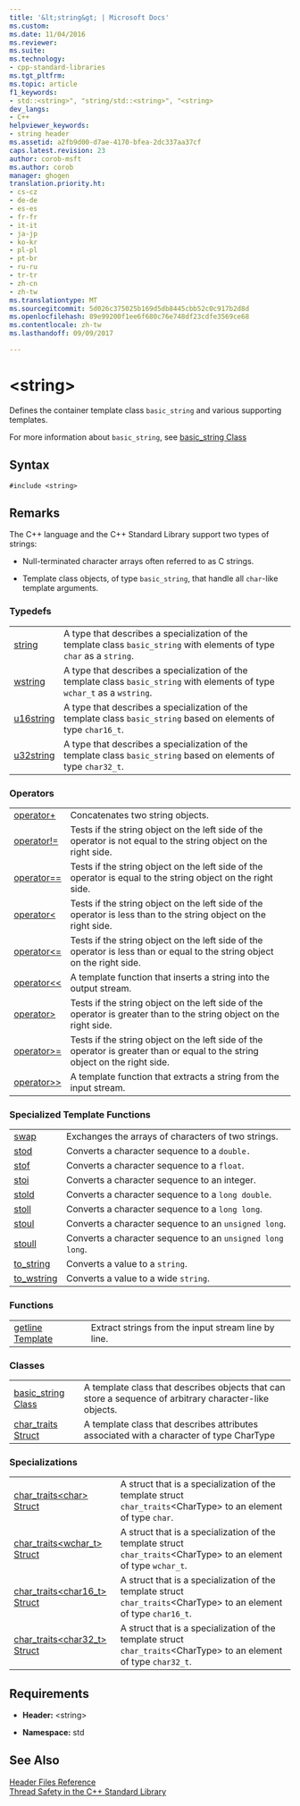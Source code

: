 ```yaml
---
title: '&lt;string&gt; | Microsoft Docs'
ms.custom: 
ms.date: 11/04/2016
ms.reviewer: 
ms.suite: 
ms.technology:
- cpp-standard-libraries
ms.tgt_pltfrm: 
ms.topic: article
f1_keywords:
- std::<string>", "string/std::<string>", "<string>
dev_langs:
- C++
helpviewer_keywords:
- string header
ms.assetid: a2fb9d00-d7ae-4170-bfea-2dc337aa37cf
caps.latest.revision: 23
author: corob-msft
ms.author: corob
manager: ghogen
translation.priority.ht:
- cs-cz
- de-de
- es-es
- fr-fr
- it-it
- ja-jp
- ko-kr
- pl-pl
- pt-br
- ru-ru
- tr-tr
- zh-cn
- zh-tw
ms.translationtype: MT
ms.sourcegitcommit: 5d026c375025b169d5db8445cbb52c0c917b2d8d
ms.openlocfilehash: 89e99200f1ee6f680c76e748df23cdfe3569ce68
ms.contentlocale: zh-tw
ms.lasthandoff: 09/09/2017

---
```

# <a name="ltstringgt"></a>&lt;string&gt;
Defines the container template class `basic_string` and various supporting templates.  
  
 For more information about `basic_string`, see [basic_string Class](../standard-library/basic-string-class.md)  
  
## <a name="syntax"></a>Syntax  
  
```  
#include <string>  
```  
  
## <a name="remarks"></a>Remarks  
 The C++ language and the C++ Standard Library support two types of strings:  
  
-   Null-terminated character arrays often referred to as C strings.  
  
-   Template class objects, of type `basic_string`, that handle all `char`-like template arguments.  
  
### <a name="typedefs"></a>Typedefs  
  
|||  
|-|-|  
|[string](../standard-library/string-typedefs.md#string)|A type that describes a specialization of the template class `basic_string` with elements of type `char` as a `string`.|  
|[wstring](../standard-library/string-typedefs.md#wstring)|A type that describes a specialization of the template class `basic_string` with elements of type `wchar_t` as a `wstring`.|  
|[u16string](../standard-library/string-typedefs.md#u16string)|A type that describes a specialization of the template class `basic_string` based on elements of type `char16_t`.|  
|[u32string](../standard-library/string-typedefs.md#u32string)|A type that describes a specialization of the template class `basic_string` based on elements of type `char32_t`.|  
  
### <a name="operators"></a>Operators  
  
|||  
|-|-|  
|[operator+](../standard-library/string-operators.md#op_add)|Concatenates two string objects.|  
|[operator!=](../standard-library/string-operators.md#op_neq)|Tests if the string object on the left side of the operator is not equal to the string object on the right side.|  
|[operator==](../standard-library/string-operators.md#op_eq_eq)|Tests if the string object on the left side of the operator is equal to the string object on the right side.|  
|[operator<](../standard-library/string-operators.md#op_lt)|Tests if the string object on the left side of the operator is less than to the string object on the right side.|  
|[operator<=](../standard-library/string-operators.md#op_lt_eq)|Tests if the string object on the left side of the operator is less than or equal to the string object on the right side.|  
|[operator<\<](../standard-library/string-operators.md#op_lt_lt)|A template function that inserts a string into the output stream.|  
|[operator>](../standard-library/string-operators.md#op_gt)|Tests if the string object on the left side of the operator is greater than to the string object on the right side.|  
|[operator>=](../standard-library/string-operators.md#op_gt_eq)|Tests if the string object on the left side of the operator is greater than or equal to the string object on the right side.|  
|[operator>>](../standard-library/string-operators.md#op_gt_gt)|A template function that extracts a string from the input stream.|  
  
### <a name="specialized-template-functions"></a>Specialized Template Functions  
  
|||  
|-|-|  
|[swap](../standard-library/string-functions.md#swap)|Exchanges the arrays of characters of two strings.|  
|[stod](../standard-library/string-functions.md#stod)|Converts a character sequence to a `double.`|  
|[stof](../standard-library/string-functions.md#stof)|Converts a character sequence to a `float`.|  
|[stoi](../standard-library/string-functions.md#stoi)|Converts a character sequence to an integer.|  
|[stold](../standard-library/string-functions.md#stold)|Converts a character sequence to a `long double`.|  
|[stoll](../standard-library/string-functions.md#stoll)|Converts a character sequence to a `long long`.|  
|[stoul](../standard-library/string-functions.md#stoul)|Converts a character sequence to an `unsigned long`.|  
|[stoull](../standard-library/string-functions.md#stoull)|Converts a character sequence to an `unsigned long long`.|  
|[to_string](../standard-library/string-functions.md#to_string)|Converts a value to a `string`.|  
|[to_wstring](../standard-library/string-functions.md#to_wstring)|Converts a value to a wide `string`.|  
  
### <a name="functions"></a>Functions  
  
|||  
|-|-|  
|[getline Template](../standard-library/string-functions.md#getline)|Extract strings from the input stream line by line.|  
  
### <a name="classes"></a>Classes  
  
|||  
|-|-|  
|[basic_string Class](../standard-library/basic-string-class.md)|A template class that describes objects that can store a sequence of arbitrary character-like objects.|  
|[char_traits Struct](../standard-library/char-traits-struct.md)|A template class that describes attributes associated with a character of type CharType|  
  
### <a name="specializations"></a>Specializations  
  
|||  
|-|-|  
|[char_traits\<char> Struct](../standard-library/char-traits-char-struct.md)|A struct that is a specialization of the template struct `char_traits`\<CharType> to an element of type `char`.|  
|[char_traits<wchar_t> Struct](../standard-library/char-traits-wchar-t-struct.md)|A struct that is a specialization of the template struct `char_traits`\<CharType> to an element of type `wchar_t`.|  
|[char_traits<char16_t> Struct](../standard-library/char-traits-char16-t-struct.md)|A struct that is a specialization of the template struct `char_traits`\<CharType> to an element of type `char16_t`.|  
|[char_traits<char32_t> Struct](../standard-library/char-traits-char32-t-struct.md)|A struct that is a specialization of the template struct `char_traits`\<CharType> to an element of type `char32_t`.|  
  
## <a name="requirements"></a>Requirements  
  
- **Header:** \<string>  
  
- **Namespace:** std  
  
## <a name="see-also"></a>See Also  
 [Header Files Reference](../standard-library/cpp-standard-library-header-files.md)   
 [Thread Safety in the C++ Standard Library](../standard-library/thread-safety-in-the-cpp-standard-library.md)




